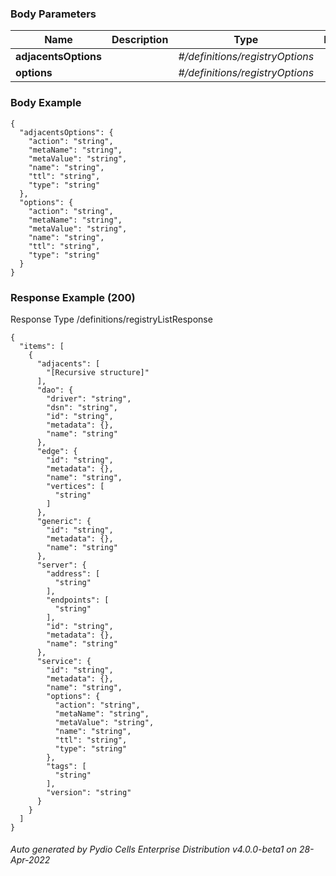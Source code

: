 






 
  


### Body Parameters

Name | Description | Type | Required
---|---|---|---
**adjacentsOptions** |  | _#/definitions/registryOptions_ |   
**options** |  | _#/definitions/registryOptions_ |   


### Body Example
```
{
  "adjacentsOptions": {
    "action": "string",
    "metaName": "string",
    "metaValue": "string",
    "name": "string",
    "ttl": "string",
    "type": "string"
  },
  "options": {
    "action": "string",
    "metaName": "string",
    "metaValue": "string",
    "name": "string",
    "ttl": "string",
    "type": "string"
  }
}
```






### Response Example (200)
Response Type /definitions/registryListResponse

```
{
  "items": [
    {
      "adjacents": [
        "[Recursive structure]"
      ],
      "dao": {
        "driver": "string",
        "dsn": "string",
        "id": "string",
        "metadata": {},
        "name": "string"
      },
      "edge": {
        "id": "string",
        "metadata": {},
        "name": "string",
        "vertices": [
          "string"
        ]
      },
      "generic": {
        "id": "string",
        "metadata": {},
        "name": "string"
      },
      "server": {
        "address": [
          "string"
        ],
        "endpoints": [
          "string"
        ],
        "id": "string",
        "metadata": {},
        "name": "string"
      },
      "service": {
        "id": "string",
        "metadata": {},
        "name": "string",
        "options": {
          "action": "string",
          "metaName": "string",
          "metaValue": "string",
          "name": "string",
          "ttl": "string",
          "type": "string"
        },
        "tags": [
          "string"
        ],
        "version": "string"
      }
    }
  ]
}
```




###### Auto generated by Pydio Cells Enterprise Distribution v4.0.0-beta1 on 28-Apr-2022
